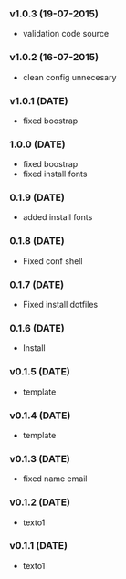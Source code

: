 ### v1.0.3 (19-07-2015)

- validation code source

### v1.0.2 (16-07-2015)

- clean config unnecesary

### v1.0.1 (DATE)

- fixed boostrap

### 1.0.0 (DATE)

- fixed boostrap
- fixed install fonts

### 0.1.9 (DATE)

- added install fonts

### 0.1.8 (DATE)

- Fixed conf shell

### 0.1.7 (DATE)

- Fixed install dotfiles

### 0.1.6 (DATE)

- Install

### v0.1.5 (DATE)

- template

### v0.1.4 (DATE)

- template

### v0.1.3 (DATE)

- fixed name email

### v0.1.2 (DATE)

- texto1

### v0.1.1 (DATE)

- texto1
